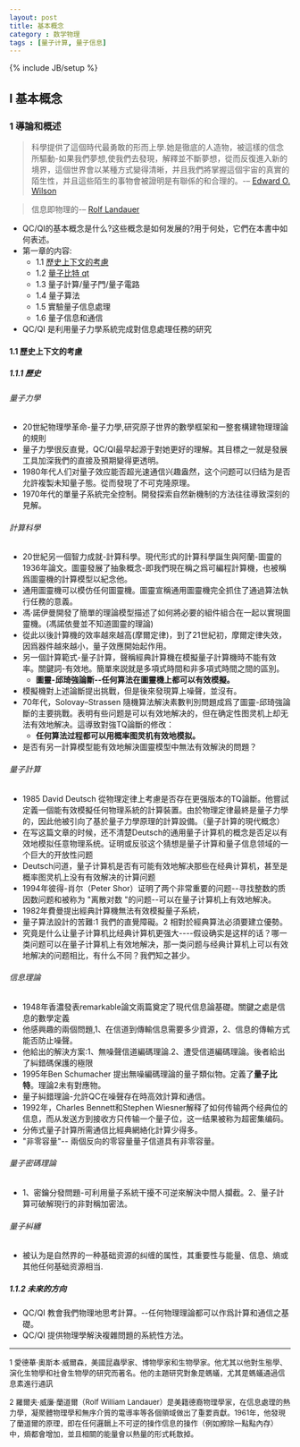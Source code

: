 ```yaml
---
layout: post
title: 基本概念
category : 数学物理
tags : [量子计算, 量子信息]
---
```

{% include JB/setup %}

## I 基本概念
### 1 導論和概述

> 科學提供了這個時代最勇敢的形而上學.她是徹底的人造物，被這樣的信念所驅動-如果我們夢想,使我們去發現，解釋並不斷夢想，從而反復進入新的境界，這個世界會以某種方式變得清晰，并且我們將掌握這個宇宙的真實的陌生性，并且這些陌生的事物會被證明是有聯係的和合理的。-– [Edward O. Wilson](#edward-o-wilson)

> 信息即物理的-– [Rolf Landauer](#rolflandauer)

- QC/QI的基本概念是什么?这些概念是如何发展的?用于何处，它們在本書中如何表述。
- 第一章的内容:
	- 1.1 [歷史上下文的考慮](#1.1)
	- 1.2 [量子比特 qt](./1.2-Quantum-Bit) 
	- 1.3 量子計算/量子門/量子電路 
	- 1.4 量子算法 
	- 1.5 實驗量子信息處理 
	- 1.6 量子信息和通信
- QC/QI 是利用量子力學系統完成對信息處理任務的研究 

<span id="1.1"></span>
#### 1.1 歷史上下文的考慮
##### 1.1.1 歷史
###### 量子力學
- 20世紀物理學革命-量子力學,研究原子世界的數學框架和一整套構建物理理論的規則
- 量子力學很反直覺，QC/QI最早起源于對她更好的理解。其目標之一就是發展工具加深我們的直接及預期變得更透明。
- 1980年代人们对量子效应能否超光速通信兴趣盎然，这个问题可以归结为是否允許複製未知量子態。從而發現了不可克隆原理。
- 1970年代的單量子系統完全控制。開發探索自然新機制的方法往往導致深刻的見解。

###### 計算科學
- 20世紀另一個智力成就-計算科學。現代形式的計算科學誕生與阿蘭-圖靈的1936年論文。圖靈發展了抽象概念-即我們現在稱之爲可編程計算機，也被稱爲圖靈機的計算模型以紀念他。
- 通用圖靈機可以模仿任何圖靈機。圖靈宣稱通用圖靈機完全抓住了通過算法執行任務的意義。
- 馮·諾伊曼開發了簡單的理論模型描述了如何將必要的組件組合在一起以實現圖靈機。(馮諾依曼並不知道圖靈的理論)
- 從此以後計算機的效率越來越高(摩爾定律)，到了21世紀初，摩爾定律失效，因爲器件越來越小，量子效應開始起作用。
- 另一個計算範式-量子計算，聲稱經典計算機在模擬量子計算機時不能有效率。關鍵詞-有效地。簡單來説就是多項式時間和非多項式時間之間的區別。
	- <b>圖靈-邱琦強論斷--任何算法在圖靈機上都可以有效模擬。</b>
- 模擬機對上述論斷提出挑戰，但是後來發現算上噪聲，並沒有。
- 70年代，Solovay–Strassen 隨機算法解決素數判別問題成爲了圖靈-邱琦強論斷的主要挑戰。表明有些问题是可以有效地解决的，但在确定性图灵机上却无法有效地解决。這導致對強TQ論斷的修改：
	- <b>任何算法过程都可以用概率图灵机有效地模拟。</b>
- 是否有另一計算模型能有效地解決圖靈模型中無法有效解決的問題？

###### 量子計算
- 1985 David Deutsch 從物理定律上考慮是否存在更强版本的TQ論斷。他嘗試定義一個能有效模擬任何物理系統的計算裝置。由於物理定律最終是量子力學的，因此他被引向了基於量子力學原理的計算設備。（量子計算的現代概念）
- 在写这篇文章的时候，还不清楚Deutsch的通用量子计算机的概念是否足以有效地模拟任意物理系统。证明或反驳这个猜想是量子计算和量子信息领域的一个巨大的开放性问题
- Deutsch问道，量子计算机是否有可能有效地解决那些在经典计算机，甚至是概率图灵机上没有有效解决的计算问题
- 1994年彼得-肖尔（Peter Shor）证明了两个非常重要的问题--寻找整数的质因数问题和被称为 "离散对数 "的问题--可以在量子计算机上有效地解决。
- 1982年費曼提出經典計算機無法有效模擬量子系統，
- 量子算法設計的苦難:1 我們的直覺障礙。2 相對於經典算法必須要建立優勢。
- 究竟是什么让量子计算机比经典计算机更强大----假设确实是这样的话？哪一类问题可以在量子计算机上有效地解决，那一类问题与经典计算机上可以有效地解决的问题相比，有什么不同？我們知之甚少。

###### 信息理論
- 1948年香濃發表remarkable論文兩篇奠定了現代信息論基礎。關鍵之處是信息的數學定義
- 他感興趣的兩個問題,1、在信道到傳輸信息需要多少資源，2、信息的傳輸方式能否防止噪聲。
- 他給出的解決方案:1、無噪聲信道編碼理論.2、遭受信道編碼理論。後者給出了糾錯碼保護的極限
- 1995年Ben Schumacher 提出無噪編碼理論的量子類似物。定義了<b>量子比特</b>。理論2未有對應物。
- 量子糾錯理論-允許QC在噪聲存在時高效計算和通信。
- 1992年，Charles Bennett和Stephen Wiesner解释了如何传输两个经典位的信息，而从发送方到接收方只传输一个量子位，这一结果被称为超密集编码。
- 分佈式量子計算所需通信比經典網絡化計算少得多。
- "非零容量"-- 兩個反向的零容量量子信道具有非零容量。

###### 量子密碼理論
- 1、密鑰分發問題-可利用量子系統干擾不可逆來解決中間人攔截。2、量子計算可破解現行的非對稱加密法。

###### 量子糾纏
- 被认为是自然界的一种基础资源的纠缠的属性，其重要性与能量、信息、熵或其他任何基础资源相当.

##### 1.1.2 未來的方向
- QC/QI 教會我們物理地思考計算。--任何物理理論都可以作爲計算和通信之基礎。
- QC/QI 提供物理學解決複雜問題的系統性方法。

***
<font size="2">
<span id="edward-o-wilson">1 愛德華·奧斯本·威爾森，美國昆蟲學家、博物學家和生物學家。他尤其以他對生態學、演化生物學和社會生物學的研究而著名。他的主題研究對象是螞蟻，尤其是螞蟻通過信息素進行通訊</span>

<span id="rolflandauer">2 羅爾夫·威廉·蘭道爾（Rolf William Landauer）是美籍德裔物理學家，在信息處理的熱力學，凝聚體物理學和無序介質的電導率等各個領域做出了重要貢獻。1961年，他發現了蘭道爾的原理，即在任何邏輯上不可逆的操作信息的操作（例如擦除一點點內存）中，熵都會增加，並且相關的能量會以熱量的形式耗散掉。</span>
</font>